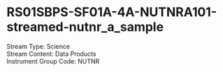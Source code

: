 # RS01SBPS-SF01A-4A-NUTNRA101-streamed-nutnr_a_sample

Stream Type: Science<br>
Stream Content: Data Products<br>
Instrument Group Code: NUTNR<br>
